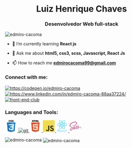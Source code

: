 <h1 align="center">Luiz Henrique Chaves</h1>
<h3 align="center">Desenvolvedor Web full-stack</h3>

<p align="left"> <img src="https://komarev.com/ghpvc/?username=edmiro-cacoma&label=Profile%20views&color=0e75b6&style=flat" alt="edmiro-cacoma" /> </p>

- 🌱 I’m currently learning **React js**

- 💬 Ask me about **html5, css3, scss, Javascript, React Js**

- 📫 How to reach me **edmirocacoma99@gmail.com**


<h3 align="left">Connect with me:</h3>
<p align="left">
<a href="https://codepen.io/https://codepen.io/edmiro-cacoma" target="blank"><img align="center" src="https://raw.githubusercontent.com/rahuldkjain/github-profile-readme-generator/master/src/images/icons/Social/codepen.svg" alt="https://codepen.io/edmiro-cacoma" height="30" width="40" /></a>
<a href="https://www.linkedin.com/in/edmiro-cacoma-88aa37224/" target="blank"><img align="center" src="https://raw.githubusercontent.com/rahuldkjain/github-profile-readme-generator/master/src/images/icons/Social/linked-in-alt.svg" alt="https://www.linkedin.com/in/edmiro-cacoma-88aa37224/" height="30" width="40" /></a>
<a href="https://www.youtube.com/c/front-end-club" target="blank"><img align="center" src="https://raw.githubusercontent.com/rahuldkjain/github-profile-readme-generator/master/src/images/icons/Social/youtube.svg" alt="front-end-club" height="30" width="40" /></a>
</p>

<h3 align="left">Languages and Tools:</h3>
<p align="left"> <a href="https://www.w3schools.com/css/" target="_blank" rel="noreferrer"> <img src="https://raw.githubusercontent.com/devicons/devicon/master/icons/css3/css3-original-wordmark.svg" alt="css3" width="40" height="40"/> </a> <a href="https://git-scm.com/" target="_blank" rel="noreferrer"> <img src="https://www.vectorlogo.zone/logos/git-scm/git-scm-icon.svg" alt="git" width="40" height="40"/> </a> <a href="https://www.w3.org/html/" target="_blank" rel="noreferrer"> <img src="https://raw.githubusercontent.com/devicons/devicon/master/icons/html5/html5-original-wordmark.svg" alt="html5" width="40" height="40"/> </a> <a href="https://developer.mozilla.org/en-US/docs/Web/JavaScript" target="_blank" rel="noreferrer"> <img src="https://raw.githubusercontent.com/devicons/devicon/master/icons/javascript/javascript-original.svg" alt="javascript" width="40" height="40"/> </a> <a href="https://reactjs.org/" target="_blank" rel="noreferrer"> <img src="https://raw.githubusercontent.com/devicons/devicon/master/icons/react/react-original-wordmark.svg" alt="react" width="40" height="40"/> </a> <a href="https://sass-lang.com" target="_blank" rel="noreferrer"> <img src="https://raw.githubusercontent.com/devicons/devicon/master/icons/sass/sass-original.svg" alt="sass" width="40" height="40"/> </a> </p>


<p><img align="left" src="https://github-readme-stats.vercel.app/api/top-langs?username=edmiro-cacoma&show_icons=true&locale=en&layout=compact" alt="edmiro-cacoma" /></p>

<p>&nbsp;<img align="center" src="https://github-readme-stats.vercel.app/api?username=edmiro-cacoma&show_icons=true&locale=en" alt="edmiro-cacoma" /></p>




<!---
Edmiro-Cacoma/Edmiro-Cacoma is a ✨ special ✨ repository because its `README.md` (this file) appears on your GitHub profile.
You can click the Preview link to take a look at your changes.
--->
